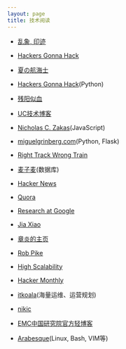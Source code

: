 ```yaml
---
layout: page
title: 技术阅读
---
```


- [乱象, 印迹](http://www.luanxiang.org/blog/)

- [Hackers Gonna Hack](http://www.jeffknupp.com/)

- [夏の航海士](http://www.soimort.org/)

- [Hackers Gonna Hack](http://www.jeffknupp.com/)(Python)

- [残阳似血](http://qinxuye.me/)

- [UC技术博客](http://tech.uc.cn/)

- [Nicholas C. Zakas](http://www.nczonline.net/)(JavaScript)

- [miguelgrinberg.com](http://blog.miguelgrinberg.com/)(Python, Flask)

- [Right Track Wrong Train](http://www.huangz.me/en/latest/index.html)

- [麦子麦](http://www.wzxue.com/)(数据库)

- [Hacker News](http://news.ycombinator.com/)

- [Quora](http://www.quora.com/)

- [Research at Google](http://research.google.com/)

- [Jia Xiao](http://xiao-jia.com/)

- [章炎的主页](http://dirlt.com/)

- [Rob Pike](http://cat-v.org/)

- [High Scalability](http://highscalability.com/)

- [Hacker Monthly](http://hackermonthly.com/)

- [itkoala](http://www.itkoala.com/)(海量运维、运营规划)

- [nikic](http://nikic.github.com/)

- [EMC中国研究院官方轻博客](http://qing.weibo.com/emclabschina)

- [Arabesque](http://blog.sanctum.geek.nz/)(Linux, Bash, VIM等)
